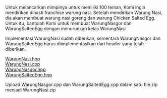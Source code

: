 Untuk melancarkan mimpinya untuk memiliki 100 teman, Komi ingin mendirikan dinasti franchise warung nasi. Setelah mendirikan Warung Nasi, dia akan membuat warung nasi goreng dan warung Chicken Salted Egg. Untuk itu, bantulah Komi untuk membuat WarungNasgor dan WarungSaltedEgg dengan menurunkan kelas WarungNasi

Implementasi WarungNasi sudah diberikan, sementara WarungNasgor dan WarungSaltedEgg harus diimplementasikan dari header yang telah diberikan.

[WarungNasi.hpp](WarungNasi.hpp)\
[WarungNasi.cpp](WarungNasi.cpp)\
[WarungNasgor.hpp](WarungNasgor.hpp)\
[WarungSaltedEgg.hpp](WarungSaltedEgg.hpp)

Upload WarungNasgor.cpp dan WarungSaltedEgg.cpp dalam satu file zip menjadi WarungNasi.zip
